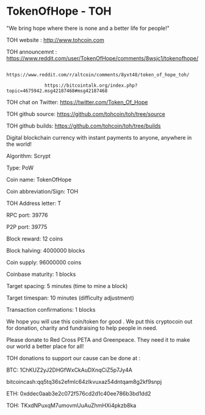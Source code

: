 # TokenOfHope - TOH

"We bring hope where there is none and a better life for people!"

TOH website : http://www.tohcoin.com

TOH announcemnt : https://www.reddit.com/user/TokenOfHope/comments/8wsjc1/tokenofhope/
                  
                  https://www.reddit.com/r/altcoin/comments/8yxt48/token_of_hope_toh/
                  
                  https://bitcointalk.org/index.php?topic=4675942.msg42187468#msg42187468

TOH chat on Twitter: https://twitter.com/Token_Of_Hope

TOH github source: https://github.com/tohcoin/toh/tree/source

TOH github builds: https://github.com/tohcoin/toh/tree/builds

Digital blockchain currency with instant payments to anyone, anywhere in the world! 

Algorithm: Scrypt

Type: PoW

Coin name: TokenOfHope

Coin abbreviation/Sign: TOH

TOH Address letter: T

RPC port: 39776

P2P port: 39775

Block reward: 12 coins

Block halving: 4000000 blocks

Coin supply: 96000000 coins

Coinbase maturity: 1 blocks

Target spacing: 5 minutes (time to mine a block)

Target timespan: 10 minutes (difficulty adjustment)

Transaction confirmations: 1 blocks


We hope you will use this coin/token for good . We put this cryptocoin out for donation, charity and fundraising to help people in need.

Please donate to Red Cross PETA and Greenpeace. They need it to make our world a better place for all!

TOH donations to support our cause can be done at :

BTC: 1ChKUZ2yJ2DHGfWxCkAuDXnqCiZ5p7Jy4A

bitcoincash:qq5tq36s2efmlc64zlkvuxaz54dntqam8g2kf9snpj

ETH: 0xddec0aab3e2c072f576cd2d1c40ee786b3bd1dd2

TOH: TKxdNPuxqM7umovmUuAuZhmHXi4pkzb8ka
